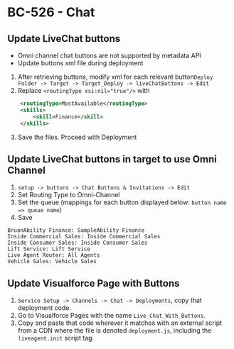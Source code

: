 # BC-526 - Chat

## Update LiveChat buttons
- Omni channel chat buttons are  not supported by metadata API
- Update buttons xml file during deployment 
1. After retrieving buttons, modify xml for each relevant button`Deploy Folder -> Target -> Target_Deploy -> liveChatButtons -> Edit`
2. Replace `<routingType xsi:nil="true"/>` with
```xml
    <routingType>MostAvailable</routingType>
    <skills>
        <skill>Finance</skill>
    </skills>
```
3. Save the files. Proceed with Deployment

## Update LiveChat buttons in target to use Omni Channel
1. `setup -> buttons -> Chat Buttons & Invitations -> Edit`
2. Set Routing Type to Omni-Channel
3. Set the queue (mappings for each button displayed below: `button name => queue name`)
4. Save
```
BruanAbility Finance: SampleAbility Finance
Inside Commercial Sales: Inside Commercial Sales
Inside Consumer Sales: Inside Consumer Sales
Lift Service: Lift Service
Live Agent Router: All Agents
Vehicle Sales: Vehicle Sales
```

## Update Visualforce Page with Buttons

1. `Service Setup -> Channels -> Chat -> Deployments`, copy that deployment code.
2. Go to Visualforce Pages with the name `Live_Chat_With_Buttons`.
3. Copy and paste that code wherever it matches with an external script from a CDN where
   the file is denoted `deployment.js`, including the `liveagent.init` script tag.
